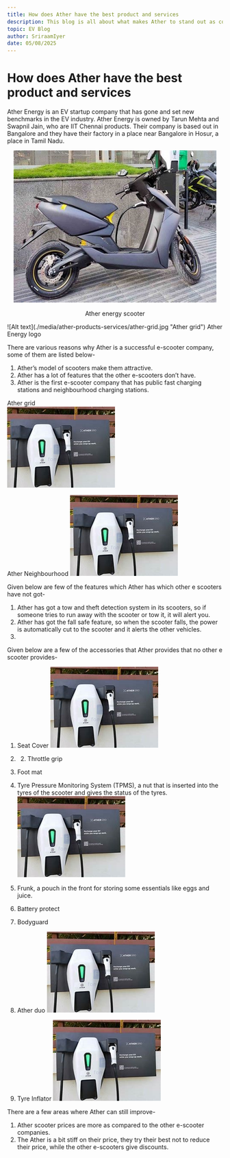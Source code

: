 ```yaml
---
title: How does Ather have the best product and services
description: This blog is all about what makes Ather to stand out as compared to thye other e scooter companies.
topic: EV Blog
author: SriraamIyer
date: 05/08/2025
---
```


# How does Ather have the best product and services
Ather Energy is an EV startup company that has gone and set new benchmarks in the EV industry.
Ather Energy is owned by Tarun Mehta and Swapnil Jain, who are IIT Chennai products. Their company is based out in Bangalore and they have their factory in a place near Bangalore in Hosur, a place in Tamil Nadu.

<p align="center">
  <img src="./media/ather-products-services/ather-energy-scooter.jpg"
<p>
<p align="center">
 Ather energy scooter
 </p> 
![Alt text](./media/ather-products-services/ather-grid.jpg "Ather grid")
Ather Energy logo

There are various reasons why Ather is a successful e-scooter company, some of them are listed below-
1.	Ather’s model of scooters make them attractive.
2.	Ather has a lot of features that the other e-scooters don’t have.
3.	Ather is the first e-scooter company that has public fast charging stations and neighbourhood charging stations.

Ather grid                          
![Alt text](./media/ather-products-services/ather-grid.jpg "Ather grid")

Ather Neighbourhood
![Alt text](./media/ather-products-services/ather-grid.jpg "Ather grid")

Given below are few of the features which Ather has which other e scooters have not got-
1.	Ather has got a tow and theft detection system in its scooters, so if someone tries to run away with the scooter or tow it, it will alert you.
2.	Ather has got the fall safe feature, so when the scooter falls, the power is automatically cut to the scooter and it alerts the other vehicles.
3.	
Given below are a few of the accessories that Ather provides that no other e scooter provides-
1.	Seat Cover
![Alt text](./media/ather-products-services/ather-grid.jpg "Ather grid")

2.	2.	Throttle grip
3.	Foot mat
4.	Tyre Pressure Monitoring System (TPMS), a nut that is inserted into the tyres of the scooter and gives the status of the tyres.
![Alt text](./media/ather-products-services/ather-grid.jpg "Ather grid")

5.	Frunk, a pouch in the front for storing some essentials like eggs and juice.
6.	Battery protect
7.	Bodyguard
8.	Ather duo
![Alt text](./media/ather-products-services/ather-grid.jpg "Ather grid")

9.	Tyre Inflator
![Alt text](./media/ather-products-services/ather-grid.jpg "Ather grid")

There are a few areas where Ather can still improve-
1.	Ather scooter prices are more as compared to the other e-scooter companies.
2.	The Ather is a bit stiff on their price, they try their best not to reduce their price, while the other e-scooters give discounts.





